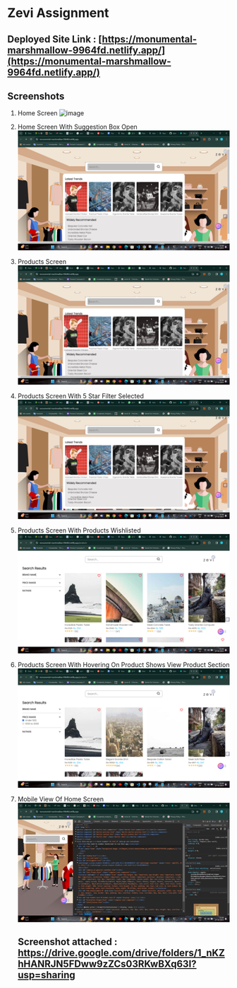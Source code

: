 # Zevi Assignment

## Deployed Site Link : [https://monumental-marshmallow-9964fd.netlify.app/](https://monumental-marshmallow-9964fd.netlify.app/)


## Screenshots

1. Home Screen
   ![image](https://drive.google.com/drive/folders/1_nKZhHANRJN5FDww9zZCs03RKwBXq63I)
2. Home Screen With Suggestion Box Open
   ![image](https://github.com/kamlesh4356/Zevi_Round_01/blob/main/Screenshot%20(111).png)
3. Products Screen
   ![image](https://github.com/kamlesh4356/Zevi_Round_01/blob/main/Screenshot%20(112).png)
5. Products Screen With 5 Star Filter Selected
   ![image](https://github.com/kamlesh4356/Zevi_Round_01/blob/main/Screenshot%20(113).png)
6. Products Screen With Products Wishlisted
   ![image](https://github.com/kamlesh4356/Zevi_Round_01/blob/main/Screenshot%20(114).png)
7. Products Screen With Hovering On Product Shows View Product Section
   ![Screenshot ()](https://github.com/kamlesh4356/Zevi_Round_01/blob/main/Screenshot%20(115).png)
8. Mobile View Of Home Screen <br>
   ![image](https://github.com/kamlesh4356/Zevi_Round_01/blob/main/Screenshot%20(120).png)


   ## Screenshot attached : https://drive.google.com/drive/folders/1_nKZhHANRJN5FDww9zZCs03RKwBXq63I?usp=sharing


